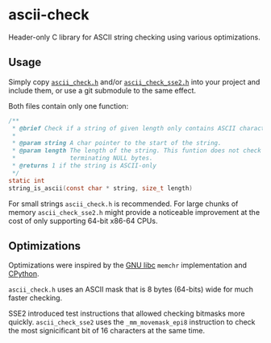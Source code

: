 # ascii-check
Header-only C library for ASCII string checking using various optimizations. 

## Usage

Simply copy [`ascii_check.h`](ascii_check.h) and/or [`ascii_check_sse2.h`](
ascii_check_sse2.h) into your project and include them, or use a git submodule
to the same effect.

Both files contain only one function:

```C
/**
 * @brief Check if a string of given length only contains ASCII characters.
 *
 * @param string A char pointer to the start of the string.
 * @param length The length of the string. This funtion does not check for 
 *               terminating NULL bytes.
 * @returns 1 if the string is ASCII-only
 */
static int
string_is_ascii(const char * string, size_t length)
```

For small strings `ascii_check.h` is recommended. For large chunks of memory
`ascii_check_sse2.h` might provide a noticeable improvement at the cost of 
only supporting 64-bit x86-64 CPUs. 

## Optimizations

Optimizations were inspired by the [GNU libc](https://www.gnu.org/software/libc/)
`memchr` implementation and [CPython](https://github.com/python/cpython). 

`ascii_check.h` uses an ASCII mask that is 8 bytes (64-bits) wide for much
faster checking.

SSE2 introduced test instructions that allowed checking bitmasks more quickly.
`ascii_check_sse2` uses the `_mm_movemask_epi8` instruction to check the most
signicificant bit of 16 characters at the same time.
